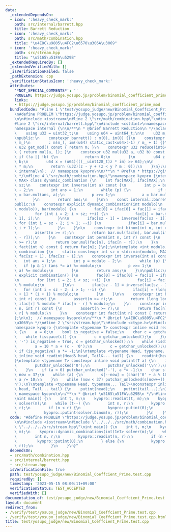 ```yaml
---
data:
  _extendedDependsOn:
  - icon: ':heavy_check_mark:'
    path: src/internal/barrett.hpp
    title: Barrett Reduction
  - icon: ':heavy_check_mark:'
    path: src/math/combination.hpp
    title: "\u4E8C\u9805\u4FC2\u6570\u306A\u3069"
  - icon: ':heavy_check_mark:'
    path: src/stream.hpp
    title: "\u5165\u51FA\u529B"
  _extendedRequiredBy: []
  _extendedVerifiedWith: []
  _isVerificationFailed: false
  _pathExtension: cpp
  _verificationStatusIcon: ':heavy_check_mark:'
  attributes:
    '*NOT_SPECIAL_COMMENTS*': ''
    PROBLEM: https://judge.yosupo.jp/problem/binomial_coefficient_prime_mod
    links:
    - https://judge.yosupo.jp/problem/binomial_coefficient_prime_mod
  bundledCode: "#line 1 \"test/yosupo_judge/new/Binomial_Coeffcient_Prime.test.cpp\"\
    \n#define PROBLEM \"https://judge.yosupo.jp/problem/binomial_coefficient_prime_mod\"\
    \n\n#include <iostream>\n#line 2 \"src/math/combination.hpp\"\n#include <cassert>\n\
    #line 2 \"src/internal/barrett.hpp\"\n#include <cstdint>\nnamespace kyopro {\n\
    namespace internal {\n\n/**\n * @brief Barrett Reduction\n */\nclass barrett {\n\
    \    using u32 = uint32_t;\n    using u64 = uint64_t;\n\n    u32 m;\n    u64 im;\n\
    \npublic:\n    constexpr barrett() : m(0), im(0) {}\n    constexpr barrett(u32\
    \ m_)\n        : m(m_), im((u64) static_cast<u64>(-1) / m_ + 1) {}\n\n    constexpr\
    \ u32 get_mod() const { return m; }\n    constexpr u32 reduce(int64_t a) const\
    \ { return mul(a, 1); }\n    constexpr u32 mul(u32 a, u32 b) const {\n       \
    \ if (!a || !b) {\n            return 0;\n        }\n        u64 z = (u64)a *\
    \ b;\n        u64 x = (u64)(((__uint128_t)z * im) >> 64);\n\n        u64 y = x\
    \ * m;\n        return (u32)(z - y + (z < y ? m : 0));\n    }\n};\n};  // namespace\
    \ internal\n};  // namespace kyopro\n\n/**\n * @ref\n * https://github.com/atcoder/ac-library/blob/master/atcoder/internal_math.hpp\n\
    \ */\n#line 4 \"src/math/combination.hpp\"\nnamespace kyopro {\ntemplate <int\
    \ MAX> class dynamic_combination {\n    int fac[MAX], ifac[MAX];\n    const int\
    \ sz;\n    constexpr int inverse(int a) const {\n        int p = bar.get_mod()\
    \ - 2;\n        int ans = 1;\n        while (p) {\n            if (p & 1) ans\
    \ = bar.mul(ans, a);\n            p >>= 1;\n            a = bar.mul(a, a);\n \
    \       }\n        return ans;\n    }\n\n    const internal::barrett bar;\n\n\
    public:\n    constexpr explicit dynamic_combination(int modulo)\n        : sz(std::min(MAX,\
    \ modulo)), bar(modulo) {\n        fac[0] = ifac[0] = fac[1] = ifac[1] = 1;\n\n\
    \        for (int i = 2; i < sz; ++i) {\n            fac[i] = bar.mul(fac[i -\
    \ 1], i);\n        }\n\n        ifac[sz - 1] = inverse(fac[sz - 1]);\n       \
    \ for (int i = sz - 2; i > 1; --i) {\n            ifac[i] = bar.mul(ifac[i + 1],\
    \ i + 1);\n        }\n    }\n\n    constexpr int binom(int n, int r) const {\n\
    \        assert(n >= r);\n        return bar.mul(fac[n], bar.mul(ifac[r], ifac[n\
    \ - r]));\n    }\n    constexpr int perm(int n, int r) const {\n        assert(n\
    \ >= r);\n        return bar.mul(fac[n], ifac[n - r]);\n    }\n    constexpr int\
    \ fact(int n) const { return fac[n]; }\n};\n\ntemplate <int modulo, int MAX> class\
    \ combination {\n    static constexpr int sz = std::min(modulo, MAX);\n    int\
    \ fac[sz + 1], ifac[sz + 1];\n    constexpr int inverse(int a) const {\n     \
    \   int ans = 1;\n        int p = modulo - 2;\n        while (p) {\n         \
    \   if (p & 1) (ans *= a) %= modulo;\n            p >>= 1;\n            (a *=\
    \ a) %= modulo;\n        }\n        return ans;\n    }\n\npublic:\n    constexpr\
    \ explicit combination() {\n        fac[0] = ifac[0] = fac[1] = ifac[1] = 1;\n\
    \n        for (int i = 2; i < sz; ++i) {\n            fac[i] = fac[i - 1] * i\
    \ % modulo;\n        }\n\n        ifac[sz - 1] = inverse(fac[sz - 1]);\n     \
    \   for (int i = sz - 2; i > 1; --i) {\n            ifac[i] = (long long)ifac[i\
    \ + 1] * (i + 1) % modulo;\n        }\n    }\n\n    constexpr int binom(int n,\
    \ int r) const {\n        assert(n >= r);\n        return (long long)fac[n] *\
    \ ifac[r] % modulo * ifac[n - r] % modulo;\n    }\n    constexpr int perm(int\
    \ n, int r) const {\n        assert(n >= r);\n        return fac[n] * ifac[n -\
    \ r] % modulo;\n    }\n    constexpr int fact(int n) const { return fac[n]; }\n\
    };\n\n};  // namespace kyopro\n\n/**\n * @brief \u4E8C\u9805\u4FC2\u6570\u306A\
    \u3069\n */\n#line 2 \"src/stream.hpp\"\n#include <ctype.h>\n#include <stdio.h>\n\
    namespace kyopro {\ntemplate <typename T> constexpr inline void readint(T& a)\
    \ {\n    a = 0;\n    bool is_negative = false;\n    char c = getchar_unlocked();\n\
    \    while (isspace(c)) {\n        c = getchar_unlocked();\n    }\n    if (c ==\
    \ '-') is_negative = true, c = getchar_unlocked();\n    while (isdigit(c)) {\n\
    \        a = 10 * a + (c - '0');\n        c = getchar_unlocked();\n    }\n   \
    \ if (is_negative) a *= -1;\n}\ntemplate <typename Head, typename... Tail>\nconstexpr\
    \ inline void readint(Head& head, Tail&... tail) {\n    readint(head);\n    readint(tail...);\n\
    }\ntemplate <typename T> constexpr inline void putint(T a) {\n    if (!a) {\n\
    \        putchar_unlocked('0');\n        putchar_unlocked('\\n');\n        return;\n\
    \    }\n    if (a < 0) putchar_unlocked('-'), a *= -1;\n    char s[37];\n    int\
    \ now = 37;\n    while (a) {\n        s[--now] = (char)'0' + a % 10;\n       \
    \ a /= 10;\n    }\n    while (now < 37) putchar_unlocked(s[now++]);\n    putchar_unlocked('\\\
    n');\n}\ntemplate <typename Head, typename... Tail>\nconstexpr inline void putint(Head\
    \ head, Tail... tail) {\n    putint(head);\n    putint(tail...);\n}\n\n};  //\
    \ namespace kyopro\n\n/**\n * @brief \u5165\u51FA\u529B\n */\n#line 6 \"test/yosupo_judge/new/Binomial_Coeffcient_Prime.test.cpp\"\
    \nint main() {\n    int t, m;\n    kyopro::readint(t, m);\n    kyopro::dynamic_combination<(int)1e7>\
    \ solver(m);\n    while (t--) {\n        int n, r;\n        kyopro::readint(n,\
    \ r);\n        if (n < r) {\n            kyopro::putint(0);\n        } else {\n\
    \            kyopro::putint(solver.binom(n, r));\n        }\n    }\n}\n"
  code: "#define PROBLEM \"https://judge.yosupo.jp/problem/binomial_coefficient_prime_mod\"\
    \n\n#include <iostream>\n#include \"../../../src/math/combination.hpp\"\n#include\
    \ \"../../../src/stream.hpp\"\nint main() {\n    int t, m;\n    kyopro::readint(t,\
    \ m);\n    kyopro::dynamic_combination<(int)1e7> solver(m);\n    while (t--) {\n\
    \        int n, r;\n        kyopro::readint(n, r);\n        if (n < r) {\n   \
    \         kyopro::putint(0);\n        } else {\n            kyopro::putint(solver.binom(n,\
    \ r));\n        }\n    }\n}"
  dependsOn:
  - src/math/combination.hpp
  - src/internal/barrett.hpp
  - src/stream.hpp
  isVerificationFile: true
  path: test/yosupo_judge/new/Binomial_Coeffcient_Prime.test.cpp
  requiredBy: []
  timestamp: '2023-05-15 08:00:11+09:00'
  verificationStatus: TEST_ACCEPTED
  verifiedWith: []
documentation_of: test/yosupo_judge/new/Binomial_Coeffcient_Prime.test.cpp
layout: document
redirect_from:
- /verify/test/yosupo_judge/new/Binomial_Coeffcient_Prime.test.cpp
- /verify/test/yosupo_judge/new/Binomial_Coeffcient_Prime.test.cpp.html
title: test/yosupo_judge/new/Binomial_Coeffcient_Prime.test.cpp
---
```

